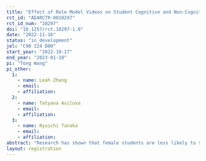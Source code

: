 ```yaml
---
title: "Effect of Role Model Videos on Student Cognitive and Non-Cognitive Outcomes"
rct_id: "AEARCTR-0010297"
rct_id_num: "10297"
doi: "10.1257/rct.10297-1.0"
date: "2022-11-16"
status: "in_development"
jel: "C90 I24 D00"
start_year: "2022-10-17"
end_year: "2023-01-10"
pi: "Tong Wang"
pi_other:
  1:
    - name: Leah Zhang
    - email: 
    - affiliation: 
  2:
    - name: Tatyana Avilova
    - email: 
    - affiliation: 
  3:
    - name: Ryuichi Tanaka
    - email: 
    - affiliation: 
abstract: "Research has shown that female students are less likely to study STEM fields and more likely to perform worse on tests for STEM-related disciplines compared to male students. Previous studies have shown that role model interventions – which expose students to information about inspirational individuals of the same gender, race, or background – could have a positive impact on those students’ academic performance. We conduct a randomized controlled trial in China to determine the effect of a role model intervention on students. Our contribution to the literature is to test the effect not only on cognitive (academic) student outcomes but also on non-cognitive (personality) outcomes. We control for grading bias when measuring cognitive outcomes through an academic exam, and we also control for a myriad of parent and teacher characteristics that may affect student outcomes. "
layout: registration
---
```


